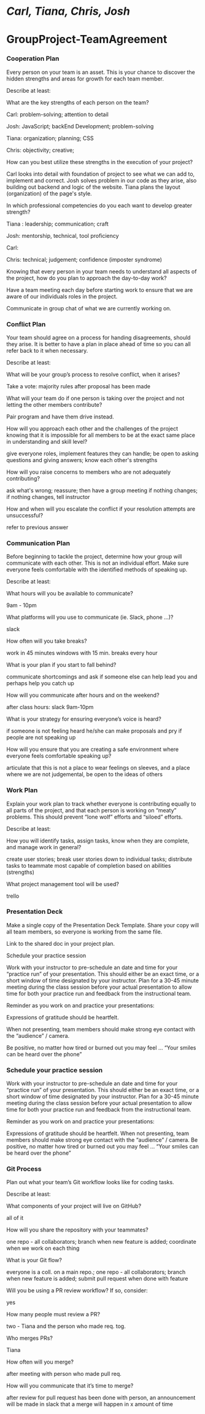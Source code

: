 # *Carl, Tiana, Chris, Josh*

# GroupProject-TeamAgreement


### **Cooperation Plan**

Every person on your team is an asset. This is your chance to discover the hidden strengths and areas for growth for each team member.

Describe at least:

What are the key strengths of each person on the team?

Carl: problem-solving; attention to detail

Josh: JavaScript; backEnd Development; problem-solving

Tiana: organization; planning; CSS

Chris: objectivity; creative; 


How can you best utilize these strengths in the execution of your project?

Carl looks into detail with foundation of project to see what we can add to, implement and correct. Josh solves problem in our code as they arise, also building out backend and logic of the website. Tiana plans the layout (organization) of the page's style.

In which professional competencies do you each want to develop greater strength?

Tiana : leadership; communication; craft

Josh: mentorship, technical, tool proficiency 

Carl: 

Chris: technical; judgement; confidence (imposter syndrome)

Knowing that every person in your team needs to understand all aspects of the project, how do you plan to approach the day-to-day work?

Have a team meeting each day before starting work to ensure that we are aware of our individuals roles in the project.

Communicate in group chat of what we are currently working on. 



### **Conflict Plan**

Your team should agree on a process for handing disagreements, should they arise. It is better to have a plan in place ahead of time so you can all refer back to it when necessary.


Describe at least:

What will be your group’s process to resolve conflict, when it arises?

Take a vote: majority rules after proposal has been made

What will your team do if one person is taking over the project and not letting the other members contribute?

Pair program and have them drive instead.

How will you approach each other and the challenges of the project knowing that it is impossible for all members to be at the exact same place in understanding and skill level?

give everyone roles, implement features they can handle; be open to asking questions and giving answers; know each other's strengths

How will you raise concerns to members who are not adequately contributing?

ask what's wrong; reassure; then have a group meeting if nothing changes; if nothing changes, tell instructor

How and when will you escalate the conflict if your resolution attempts are unsuccessful?

refer to previous answer


### **Communication Plan**

Before beginning to tackle the project, determine how your group will communicate with each other. This is not an individual effort. Make sure everyone feels comfortable with the identified methods of speaking up.

Describe at least:

What hours will you be available to communicate?

9am - 10pm 

What platforms will you use to communicate (ie. Slack, phone …)?

slack 

How often will you take breaks?

work in 45 minutes windows with 15 min. breaks every hour

What is your plan if you start to fall behind?

communicate shortcomings and ask if someone else can help lead you and perhaps help you catch up

How will you communicate after hours and on the weekend?

after class hours: slack 9am-10pm

What is your strategy for ensuring everyone’s voice is heard?

if someone is not feeling heard he/she can make proposals and pry if people are not speaking up 

How will you ensure that you are creating a safe environment where everyone feels comfortable speaking up?

articulate that this is not a place to wear feelings on sleeves, and a place where we are not judgemental, be open to the ideas of others



### **Work Plan**

Explain your work plan to track whether everyone is contributing equally to all parts of the project, and that each person is working on “meaty” problems. This should prevent “lone wolf” efforts and “siloed” efforts.

Describe at least:

How you will identify tasks, assign tasks, know when they are complete, and manage work in general?

create user stories; break user stories down to individual tasks; distribute tasks to teammate most capable of completion based on abilities (strengths)

What project management tool will be used?

trello


### **Presentation Deck**

Make a single copy of the Presentation Deck Template. Share your copy will all team members, so everyone is working from the same file.

Link to the shared doc in your project plan.

Schedule your practice session

Work with your instructor to pre-schedule an date and time for your “practice run” of your presentation. This should either be an exact time, or a short window of time designated by your instructor. Plan for a 30-45 minute meeting during the class session before your actual presentation to allow time for both your practice run and feedback from the instructional team.

Reminder as you work on and practice your presentations:

Expressions of gratitude should be heartfelt.

When not presenting, team members should make strong eye contact with the “audience” / camera.

Be positive, no matter how tired or burned out you may feel … “Your smiles can be heard over the phone”

### **Schedule your practice session**

Work with your instructor to pre-schedule an date and time for your “practice run” of your presentation. This should either be an exact time, or a short window of time designated by your instructor. Plan for a 30-45 minute meeting during the class session before your actual presentation to allow time for both your practice run and feedback from the instructional team.

Reminder as you work on and practice your presentations:

Expressions of gratitude should be heartfelt.
When not presenting, team members should make strong eye contact with the “audience” / camera.
Be positive, no matter how tired or burned out you may feel … “Your smiles can be heard over the phone”


### **Git Process**

Plan out what your team’s Git workflow looks like for coding tasks.

Describe at least:

What components of your project will live on GitHub?

all of it

How will you share the repository with your teammates?

one repo - all collaborators; branch when new feature is added; coordinate when we work on each thing

What is your Git flow?

everyone is a coll. on a main repo.; one repo - all collaborators; branch when new feature is added; submit pull request when done with feature


Will you be using a PR review workflow? If so, consider:

yes

How many people must review a PR?

two - Tiana and the person who made req. tog.

Who merges PRs?

Tiana

How often will you merge?

after meeting with person who made pull req.

How will you communicate that it’s time to merge?

after review for pull request has been done with person, an announcement will be made in slack that a merge will happen in x amount of time